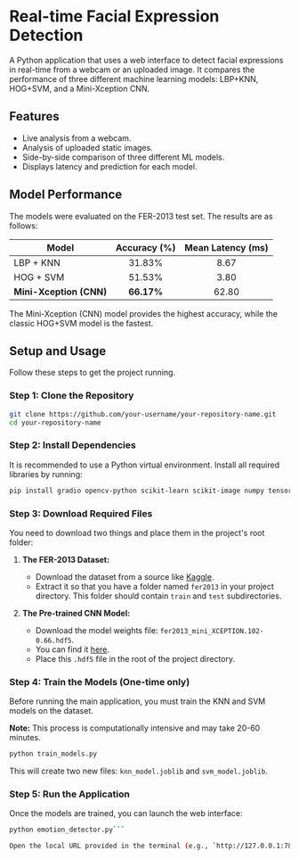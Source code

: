 # Real-time Facial Expression Detection

A Python application that uses a web interface to detect facial expressions in real-time from a webcam or an uploaded image. It compares the performance of three different machine learning models: LBP+KNN, HOG+SVM, and a Mini-Xception CNN.

## Features

-   Live analysis from a webcam.
-   Analysis of uploaded static images.
-   Side-by-side comparison of three different ML models.
-   Displays latency and prediction for each model.

## Model Performance

The models were evaluated on the FER-2013 test set. The results are as follows:

| Model                   | Accuracy (%) | Mean Latency (ms) |
| ----------------------- | :----------: | :---------------: |
| LBP + KNN               |    31.83%    |       8.67        |
| HOG + SVM               |    51.53%    |       3.80        |
| **Mini-Xception (CNN)** |  **66.17%**  |      62.80        |

The Mini-Xception (CNN) model provides the highest accuracy, while the classic HOG+SVM model is the fastest.

## Setup and Usage

Follow these steps to get the project running.

### Step 1: Clone the Repository

```bash
git clone https://github.com/your-username/your-repository-name.git
cd your-repository-name
```

### Step 2: Install Dependencies

It is recommended to use a Python virtual environment. Install all required libraries by running:

```bash
pip install gradio opencv-python scikit-learn scikit-image numpy tensorflow joblib tqdm
```

### Step 3: Download Required Files

You need to download two things and place them in the project's root folder:

1.  **The FER-2013 Dataset:**
    -   Download the dataset from a source like [Kaggle](https://www.kaggle.com/datasets/msambare/fer2013).
    -   Extract it so that you have a folder named `fer2013` in your project directory. This folder should contain `train` and `test` subdirectories.

2.  **The Pre-trained CNN Model:**
    -   Download the model weights file: `fer2013_mini_XCEPTION.102-0.66.hdf5`.
    -   You can find it [here](https://github.com/oarriaga/face_classification/blob/master/trained_models/emotion_models/fer2013_mini_XCEPTION.102-0.66.hdf5).
    -   Place this `.hdf5` file in the root of the project directory.

### Step 4: Train the Models (One-time only)

Before running the main application, you must train the KNN and SVM models on the dataset.

**Note:** This process is computationally intensive and may take 20-60 minutes.

```bash
python train_models.py
```

This will create two new files: `knn_model.joblib` and `svm_model.joblib`.

### Step 5: Run the Application

Once the models are trained, you can launch the web interface:

```bash
python emotion_detector.py```

Open the local URL provided in the terminal (e.g., `http://127.0.0.1:7860`) in your web browser to use the application.